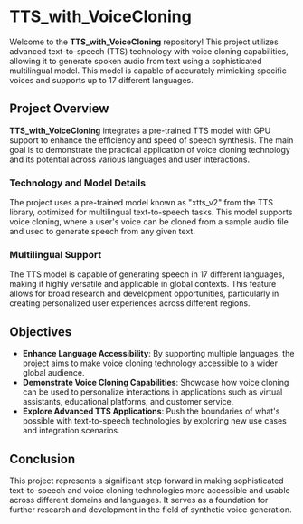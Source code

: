 # TTS_with_VoiceCloning

Welcome to the **TTS_with_VoiceCloning** repository! This project utilizes advanced text-to-speech (TTS) technology with voice cloning capabilities, allowing it to generate spoken audio from text using a sophisticated multilingual model. This model is capable of accurately mimicking specific voices and supports up to 17 different languages.

## Project Overview

**TTS_with_VoiceCloning** integrates a pre-trained TTS model with GPU support to enhance the efficiency and speed of speech synthesis. The main goal is to demonstrate the practical application of voice cloning technology and its potential across various languages and user interactions.

### Technology and Model Details

The project uses a pre-trained model known as "xtts_v2" from the TTS library, optimized for multilingual text-to-speech tasks. This model supports voice cloning, where a user's voice can be cloned from a sample audio file and used to generate speech from any given text.

### Multilingual Support

The TTS model is capable of generating speech in 17 different languages, making it highly versatile and applicable in global contexts. This feature allows for broad research and development opportunities, particularly in creating personalized user experiences across different regions.

## Objectives

- **Enhance Language Accessibility**: By supporting multiple languages, the project aims to make voice cloning technology accessible to a wider global audience.
- **Demonstrate Voice Cloning Capabilities**: Showcase how voice cloning can be used to personalize interactions in applications such as virtual assistants, educational platforms, and customer service.
- **Explore Advanced TTS Applications**: Push the boundaries of what's possible with text-to-speech technologies by exploring new use cases and integration scenarios.

## Conclusion

This project represents a significant step forward in making sophisticated text-to-speech and voice cloning technologies more accessible and usable across different domains and languages. It serves as a foundation for further research and development in the field of synthetic voice generation.
